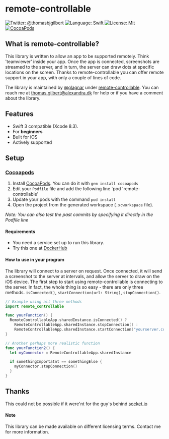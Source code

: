 # remote-controllable

[![Twitter: @thomasbjgilbert](https://img.shields.io/badge/contact-@thomasbjgilbert-blue.svg?style=flat)](https://twitter.com/thomasbjgilbert)
[![Language: Swift](https://img.shields.io/badge/lang-Swift-yellow.svg?style=flat)](https://developer.apple.com/swift/)
[![License: Mit](https://img.shields.io/badge/license-AGPL-lightgrey.svg?style=flat)](http://opensource.org/licenses/AGPL-3.0)
[![CocoaPods](https://img.shields.io/cocoapods/dt/remote-controllable.svg)](https://cocoapods.org/pods/remote-controllable)

## What is remote-controllable?
This library is written to allow an app to be supported remotely. Think 'teamviewer' inside your app. Once the app is connected, screenshots are streamed to the server, and in turn, the server can draw dots at specific locations on the screen. Thanks to remote-controllable you can offer remote support in your app, with only a couple of lines of code.

The library is maintained by [@glagnar](https://github.com/glagnar) under [remote-controllable](https://github.com/glagnar/remote-controllable). You can reach me at [thomas.gilbert@alexandra.dk](mailto://thomas.gilbert@alexandra.dk) for help or if you have a comment about the library.

## Features
- Swift 3 compatible (Xcode 8.3).
- For **beginners**
- Built for iOS
- Actively supported

## Setup

### [Cocoapods](https://cocoapods.org)

1. Install [CocoaPods](https://cocoapods.org). You can do it with `gem install cocoapods`
2. Edit your `Podfile` file and add the following line `pod 'remote-controllable'
3. Update your pods with the command `pod install`
4. Open the project from the generated workspace (`.xcworkspace` file).

*Note: You can also test the past commits by specifying it directly in the Podfile line*

#### Requirements
- You need a service set up to run this library. 
- Try this one at [DockerHub](https://hub.docker.com/r/glagnar/remote-coordinator/)

#### How to use in your program
The library will connect to a server on request. Once connected, it will send a screenshot to the server at intervals, and allow the server to draw on the iOS device. The first step to start using remote-controllable is connecting to the server. In fact, the whole thing is so easy - there are only three methods. `isConnected()`, `startConnection(url: String)`, `stopConnection()`.

```swift
// Example using all three methods
import remote_controllable

func yourFunction() {
  RemoteControllableApp.sharedInstance.isConnected() ?
    RemoteControllableApp.sharedInstance.stopConnection() :
    RemoteControllableApp.sharedInstance.startConnection("yourserver.com:8006")
}

// Another perhaps more realistic function
func yourFunction2() {
  let myConnector = RemoteControllableApp.sharedInstance

  if somethingImportatnt == somethingElse {
    myConnector.stopConnection()
  }
}
```
## Thanks
This could not be possible if it were'nt for the guy's behind [socket.io](http://socket.io)

#### Note
This library can be made available on different licensing terms. Contact me for more information.
